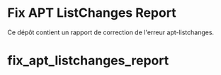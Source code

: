 # Fix APT ListChanges Report
Ce dépôt contient un rapport de correction de l'erreur apt-listchanges.
# fix_apt_listchanges_report
